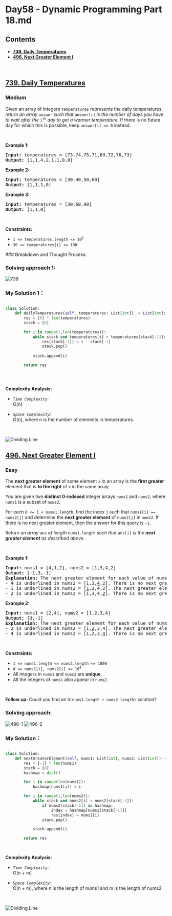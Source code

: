 # Day58 - Dynamic Programming Part 18.md


## Contents
* **[739. Daily Temperatures](#739)**
* **[496. Next Greater Element I](#496)**


<br>
<h2 id = "739"><a href="https://leetcode.com/problems/daily-temperatures">739. Daily Temperatures</a></h2><h3>Medium</h3><p>Given an array of integers <code>temperatures</code> represents the daily temperatures, return <em>an array</em> <code>answer</code> <em>such that</em> <code>answer[i]</code> <em>is the number of days you have to wait after the</em> <code>i<sup>th</sup></code> <em>day to get a warmer temperature</em>. If there is no future day for which this is possible, keep <code>answer[i] == 0</code> instead.</p>

<p>&nbsp;</p>
<p><strong class="example">Example 1:</strong></p>
<pre><strong>Input:</strong> temperatures = [73,74,75,71,69,72,76,73]
<strong>Output:</strong> [1,1,4,2,1,1,0,0]
</pre><p><strong class="example">Example 2:</strong></p>
<pre><strong>Input:</strong> temperatures = [30,40,50,60]
<strong>Output:</strong> [1,1,1,0]
</pre><p><strong class="example">Example 3:</strong></p>
<pre><strong>Input:</strong> temperatures = [30,60,90]
<strong>Output:</strong> [1,1,0]
</pre>
<p>&nbsp;</p>
<p><strong>Constraints:</strong></p>

<ul>
	<li><code>1 &lt;=&nbsp;temperatures.length &lt;= 10<sup>5</sup></code></li>
	<li><code>30 &lt;=&nbsp;temperatures[i] &lt;= 100</code></li>
</ul>
### Breakdown and Thought Process:  
<br>

### Solving approach 1:


![739](https://github.com/samuelusc/Algomuscle/blob/main/assets/Day58/LC739-th-.jpg)


### My Solution 1：

  
```python

class Solution:
    def dailyTemperatures(self, temperatures: List[int]) -> List[int]:
        res = [0] * len(temperatures)
        stack = [0]

        for i in range(1,len(temperatures)):
            while stack and temperatures[i] > temperatures[stack[-1]]:
                res[stack[-1]] = i - stack[-1]
                stack.pop()
            
            stack.append(i)

        return res


        
```

**Complexity Analysis:**  

- *`Time Complexity`*:<br>
O(n)
  
- *`Space Complexity`*:<br>
O(n), where n is the number of elements in temperatures.
<br>

![Dividing Line](https://github.com/samuelusc/Algomuscle/blob/main/assets/CatDividing.png)
<br>


<h2 id = "496"><a href="https://leetcode.com/problems/next-greater-element-i">496. Next Greater Element I</a></h2><h3>Easy</h3><p>The <strong>next greater element</strong> of some element <code>x</code> in an array is the <strong>first greater</strong> element that is <strong>to the right</strong> of <code>x</code> in the same array.</p>

<p>You are given two <strong>distinct 0-indexed</strong> integer arrays <code>nums1</code> and <code>nums2</code>, where <code>nums1</code> is a subset of <code>nums2</code>.</p>

<p>For each <code>0 &lt;= i &lt; nums1.length</code>, find the index <code>j</code> such that <code>nums1[i] == nums2[j]</code> and determine the <strong>next greater element</strong> of <code>nums2[j]</code> in <code>nums2</code>. If there is no next greater element, then the answer for this query is <code>-1</code>.</p>

<p>Return <em>an array </em><code>ans</code><em> of length </em><code>nums1.length</code><em> such that </em><code>ans[i]</code><em> is the <strong>next greater element</strong> as described above.</em></p>

<p>&nbsp;</p>
<p><strong class="example">Example 1:</strong></p>

<pre>
<strong>Input:</strong> nums1 = [4,1,2], nums2 = [1,3,4,2]
<strong>Output:</strong> [-1,3,-1]
<strong>Explanation:</strong> The next greater element for each value of nums1 is as follows:
- 4 is underlined in nums2 = [1,3,<u>4</u>,2]. There is no next greater element, so the answer is -1.
- 1 is underlined in nums2 = [<u>1</u>,3,4,2]. The next greater element is 3.
- 2 is underlined in nums2 = [1,3,4,<u>2</u>]. There is no next greater element, so the answer is -1.
</pre>

<p><strong class="example">Example 2:</strong></p>

<pre>
<strong>Input:</strong> nums1 = [2,4], nums2 = [1,2,3,4]
<strong>Output:</strong> [3,-1]
<strong>Explanation:</strong> The next greater element for each value of nums1 is as follows:
- 2 is underlined in nums2 = [1,<u>2</u>,3,4]. The next greater element is 3.
- 4 is underlined in nums2 = [1,2,3,<u>4</u>]. There is no next greater element, so the answer is -1.
</pre>

<p>&nbsp;</p>
<p><strong>Constraints:</strong></p>

<ul>
	<li><code>1 &lt;= nums1.length &lt;= nums2.length &lt;= 1000</code></li>
	<li><code>0 &lt;= nums1[i], nums2[i] &lt;= 10<sup>4</sup></code></li>
	<li>All integers in <code>nums1</code> and <code>nums2</code> are <strong>unique</strong>.</li>
	<li>All the integers of <code>nums1</code> also appear in <code>nums2</code>.</li>
</ul>

<p>&nbsp;</p>
<strong>Follow up:</strong> Could you find an <code>O(nums1.length + nums2.length)</code> solution?




### Solving approach:  


![496-1](https://github.com/samuelusc/Algomuscle/blob/main/assets/Day58/LC496-th_1.jpg)
![496-2](https://github.com/samuelusc/Algomuscle/blob/main/assets/Day58/LC496-th_2.jpg)




 
### My Solution：

  
```python

class Solution:
    def nextGreaterElement(self, nums1: List[int], nums2: List[int]) -> List[int]:
        res = [-1] * len(nums1)
        stack = [0] 
        hashmap = dict()

        for i in range(len(nums1)):
            hashmap[nums1[i]] = i

        for i in range(1,len(nums2)):
            while stack and nums2[i] > nums2[stack[-1]]:
                if nums2[stack[-1]] in hashmap:
                    index = hashmap[nums2[stack[-1]]]
                    res[index] = nums2[i]
                stack.pop()

            stack.append(i)

        return res    

                
```


**Complexity Analysis:**  

- *`Time Complexity`*:<br>
O(n + m)
  
- *`Space Complexity`*:<br>
O(n + m), where n is the length of nums1 and m is the length of nums2.
<br>

![Dividing Line](https://github.com/samuelusc/Algomuscle/blob/main/assets/CatDividing.png)
<br>



